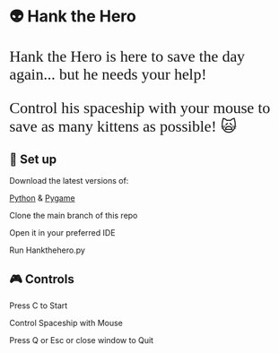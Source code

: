 # :alien: Hank the Hero
<span style="font-family:Herculanum; font-size:2em;">


Hank the Hero is here to save the day again...
but he needs your help!

Control his spaceship with your mouse to save as many kittens as possible! :scream_cat:

</span>

## :wrench: Set up

Download the latest versions of:

[Python](https://www.python.org/downloads/) &
[Pygame](https://www.pygame.org/wiki/GettingStarted)

Clone the main branch of this repo

Open it in your preferred IDE

Run Hankthehero.py

## :video_game: Controls

Press C to Start

Control Spaceship with Mouse

Press Q or Esc or close window to Quit
